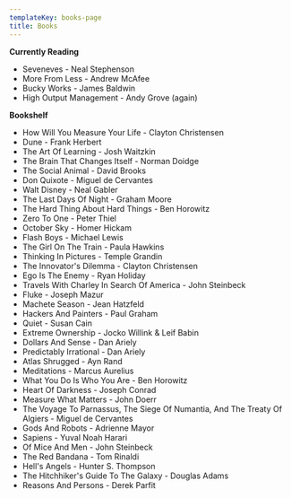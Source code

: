```yaml
---
templateKey: books-page
title: Books
---
```

**Currently Reading**

* Seveneves - Neal Stephenson
* More From Less - Andrew McAfee
* Bucky Works - James Baldwin
* High Output Management - Andy Grove (again)

**Bookshelf**

* How Will You Measure Your Life - Clayton Christensen
* Dune - Frank Herbert
* The Art Of Learning - Josh Waitzkin
* The Brain That Changes Itself - Norman Doidge
* The Social Animal - David Brooks
* Don Quixote - Miguel de Cervantes
* Walt Disney - Neal Gabler
* The Last Days Of Night - Graham Moore
* The Hard Thing About Hard Things - Ben Horowitz
* Zero To One - Peter Thiel
* October Sky - Homer Hickam
* Flash Boys - Michael Lewis
* The Girl On The Train - Paula Hawkins
* Thinking In Pictures - Temple Grandin
* The Innovator's Dilemma - Clayton Christensen
* Ego Is The Enemy - Ryan Holiday
* Travels With Charley In Search Of America - John Steinbeck
* Fluke - Joseph Mazur
* Machete Season - Jean Hatzfeld
* Hackers And Painters - Paul Graham
* Quiet - Susan Cain
* Extreme Ownership - Jocko Willink & Leif Babin
* Dollars And Sense - Dan Ariely
* Predictably Irrational - Dan Ariely
* Atlas Shrugged - Ayn Rand
* Meditations - Marcus Aurelius
* What You Do Is Who You Are - Ben Horowitz
* Heart Of Darkness - Joseph Conrad
* Measure What Matters - John Doerr
* The Voyage To Parnassus, The Siege Of Numantia, And The Treaty Of Algiers - Miguel de Cervantes
* Gods And Robots - Adrienne Mayor
* Sapiens - Yuval Noah Harari
* Of Mice And Men - John Steinbeck
* The Red Bandana - Tom Rinaldi
* Hell's Angels - Hunter S. Thompson
* The Hitchhiker's Guide To The Galaxy - Douglas Adams
* Reasons And Persons - Derek Parfit